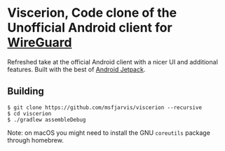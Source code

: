 # Viscerion, Code clone of the Unofficial Android client for [WireGuard](https://www.wireguard.com/)


Refreshed take at the official Android client with a nicer UI and additional features. Built with the best of [Android Jetpack](https://developer.android.com/jetpack/).

## Building

```
$ git clone https://github.com/msfjarvis/viscerion --recursive
$ cd viscerion
$ ./gradlew assembleDebug
```

Note: on macOS you might need to install the GNU `coreutils` package through homebrew.
